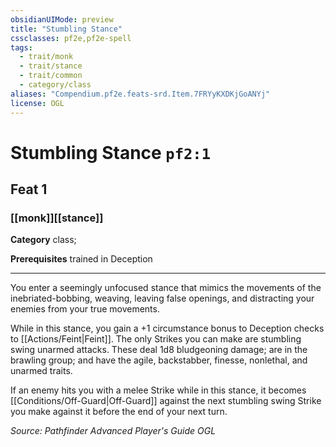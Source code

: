 ```yaml
---
obsidianUIMode: preview
title: "Stumbling Stance"
cssclasses: pf2e,pf2e-spell
tags:
  - trait/monk
  - trait/stance
  - trait/common
  - category/class
aliases: "Compendium.pf2e.feats-srd.Item.7FRYyKXDKjGoANYj"
license: OGL
---
```

# Stumbling Stance `pf2:1`
## Feat 1
### [[monk]][[stance]]

**Category** class; 



**Prerequisites** trained in Deception
* * *
You enter a seemingly unfocused stance that mimics the movements of the inebriated-bobbing, weaving, leaving false openings, and distracting your enemies from your true movements.

While in this stance, you gain a +1 circumstance bonus to Deception checks to [[Actions/Feint|Feint]]. The only Strikes you can make are stumbling swing unarmed attacks. These deal 1d8 bludgeoning damage; are in the brawling group; and have the agile, backstabber, finesse, nonlethal, and unarmed traits.

If an enemy hits you with a melee Strike while in this stance, it becomes [[Conditions/Off-Guard|Off-Guard]] against the next stumbling swing Strike you make against it before the end of your next turn.

*Source: Pathfinder Advanced Player's Guide*
*OGL*